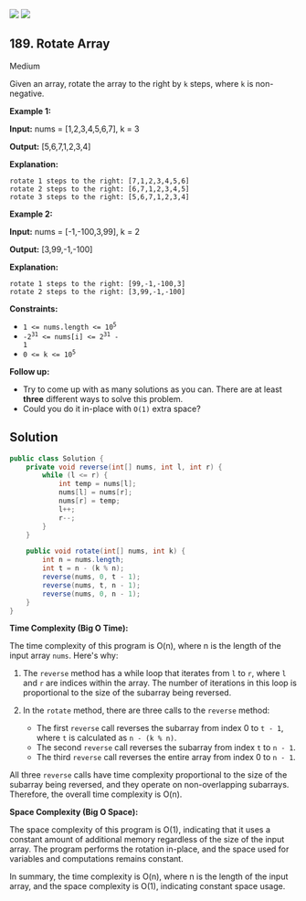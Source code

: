 [![](https://img.shields.io/github/stars/javadev/LeetCode-in-All?label=Stars&style=flat-square)](https://github.com/javadev/LeetCode-in-All)
[![](https://img.shields.io/github/forks/javadev/LeetCode-in-All?label=Fork%20me%20on%20GitHub%20&style=flat-square)](https://github.com/javadev/LeetCode-in-All/fork)

## 189\. Rotate Array

Medium

Given an array, rotate the array to the right by `k` steps, where `k` is non-negative.

**Example 1:**

**Input:** nums = [1,2,3,4,5,6,7], k = 3

**Output:** [5,6,7,1,2,3,4]

**Explanation:**

    rotate 1 steps to the right: [7,1,2,3,4,5,6]
    rotate 2 steps to the right: [6,7,1,2,3,4,5]
    rotate 3 steps to the right: [5,6,7,1,2,3,4] 

**Example 2:**

**Input:** nums = [-1,-100,3,99], k = 2

**Output:** [3,99,-1,-100]

**Explanation:**

    rotate 1 steps to the right: [99,-1,-100,3]
    rotate 2 steps to the right: [3,99,-1,-100] 

**Constraints:**

*   <code>1 <= nums.length <= 10<sup>5</sup></code>
*   <code>-2<sup>31</sup> <= nums[i] <= 2<sup>31</sup> - 1</code>
*   <code>0 <= k <= 10<sup>5</sup></code>

**Follow up:**

*   Try to come up with as many solutions as you can. There are at least **three** different ways to solve this problem.
*   Could you do it in-place with `O(1)` extra space?

## Solution

```java
public class Solution {
    private void reverse(int[] nums, int l, int r) {
        while (l <= r) {
            int temp = nums[l];
            nums[l] = nums[r];
            nums[r] = temp;
            l++;
            r--;
        }
    }

    public void rotate(int[] nums, int k) {
        int n = nums.length;
        int t = n - (k % n);
        reverse(nums, 0, t - 1);
        reverse(nums, t, n - 1);
        reverse(nums, 0, n - 1);
    }
}
```

**Time Complexity (Big O Time):**

The time complexity of this program is O(n), where n is the length of the input array `nums`. Here's why:

1. The `reverse` method has a while loop that iterates from `l` to `r`, where `l` and `r` are indices within the array. The number of iterations in this loop is proportional to the size of the subarray being reversed.

2. In the `rotate` method, there are three calls to the `reverse` method:
   - The first `reverse` call reverses the subarray from index 0 to `t - 1`, where `t` is calculated as `n - (k % n)`.
   - The second `reverse` call reverses the subarray from index `t` to `n - 1`.
   - The third `reverse` call reverses the entire array from index 0 to `n - 1`.

All three `reverse` calls have time complexity proportional to the size of the subarray being reversed, and they operate on non-overlapping subarrays. Therefore, the overall time complexity is O(n).

**Space Complexity (Big O Space):**

The space complexity of this program is O(1), indicating that it uses a constant amount of additional memory regardless of the size of the input array. The program performs the rotation in-place, and the space used for variables and computations remains constant.

In summary, the time complexity is O(n), where n is the length of the input array, and the space complexity is O(1), indicating constant space usage.
